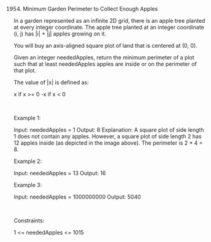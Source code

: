 1954. Minimum Garden Perimeter to Collect Enough Apples

In a garden represented as an infinite 2D grid, there is an apple tree planted at every integer coordinate. The apple tree planted at an integer coordinate (i, j) has |i| + |j| apples growing on it.

You will buy an axis-aligned square plot of land that is centered at (0, 0).

Given an integer neededApples, return the minimum perimeter of a plot such that at least neededApples apples are inside or on the perimeter of that plot.

The value of |x| is defined as:

x if x >= 0
-x if x < 0

 

Example 1:

Input: neededApples = 1
Output: 8
Explanation: A square plot of side length 1 does not contain any apples.
However, a square plot of side length 2 has 12 apples inside (as depicted in the image above).
The perimeter is 2 * 4 = 8.


Example 2:

Input: neededApples = 13
Output: 16


Example 3:

Input: neededApples = 1000000000
Output: 5040


 

Constraints:

1 <= neededApples <= 1015